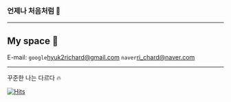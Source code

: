 ### 언제나 처음처럼 🌱
---
## My space 👻
E-mail: `google`<hyuk2richard@gmail.com> `naver`<ri_chard@naver.com>

<!-- Blog: <a href=""><img src="https://img.shields.io/badge/Velog-3DDC84?style=flat-square&logo=Blogger&logoColor=white"/></a>
 -->
<!--
**hyukzz/hyukzz** is a ✨ _special_ ✨ repository because its `README.md` (this file) appears on your GitHub profile.

Here are some ideas to get you started:

- 🔭 I’m currently working on ...
- 🌱 I’m currently learning ...
- 👯 I’m looking to collaborate on ...
- 🤔 I’m looking for help with ...
- 💬 Ask me about ...
- 📫 How to reach me: ...
- 😄 Pronouns: ...
- ⚡ Fun fact: ...
-->

<!-- [![hyukzz GitHub Stats](https://github-readme-stats.vercel.app/api?username=hyukzz&hide_border=trueshow_icons=true&theme=tokyonight&hide=stars)](https://github.com/hyukzz) 
[![Top Langs](https://github-readme-stats.vercel.app/api/top-langs/?username=hyukzz&hide_border=true&layout=compact&show_icons=true&theme=tokyonight)](https://github.com/hyukzz) -->
---
꾸준한 나는 다르다 🔥

[![Hits](https://hits.seeyoufarm.com/api/count/incr/badge.svg?url=https%3A%2F%2Fgithub.com%2Fhyukzz&count_bg=%2300DDED&title_bg=%23555555&icon=postwoman.svg&icon_color=%23E7E7E7&title=Hello&edge_flat=false)](https://hits.seeyoufarm.com)

                    
